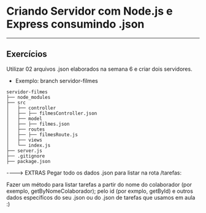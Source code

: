 # Criando Servidor com Node.js e Express consumindo .json
_______________________

## Exercícios  
Utilizar 02 arquivos .json elaborados na semana 6 e criar dois servidores.

- Exemplo:
branch servidor-filmes

```
servidor-filmes
├── node_modules
├── src
│   ├── controller
│   ├── ├── filmesController.json
│   ├── model
│   ├── ├── filmes.json
│   ├── routes
│   ├── ├── filmesRoute.js
│   ├── views
│   └── index.js
├── server.js
├── .gitignore
├── package.json
```
 
----> EXTRAS
Pegar todo os dados .json para listar na rota /tarefas:

Fazer um método para listar tarefas a partir do nome do colaborador (por exemplo, getByNomeColaborador); pelo id (por exmplo, getById) e outros dados específicos do seu .json ou do .json de tarefas que usamos em aula :)
